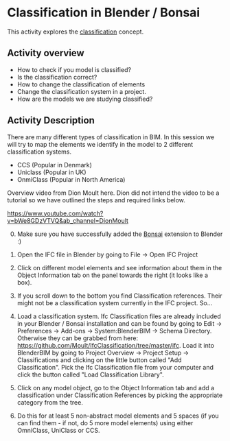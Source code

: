 # Classification in Blender / Bonsai

This activity explores the [classification] concept.

## Activity overview

* How to check if you model is classified?
* Is the classification correct? 
* How to change the classification of elements
* Change the classification system in a project.
* How are the models we are studying classified?


## Activity Description
There are many different types of classification in BIM. In this session we will try to map the elements we identify in the model to 2 different classification systems.

* CCS (Popular in Denmark)
* Uniclass (Popular in UK)
* OnmiClass (Popular in North America)


Overview video from Dion Moult here. Dion did not intend the video to be a tutorial so we have outlined the steps and required links below.

<https://www.youtube.com/watch?v=bWe8GDzVTVQ&ab_channel=DionMoult>

0. Make sure you have successfully added the [Bonsai] extension to Blender :)

1. Open the IFC file in Blender by going to File -> Open IFC Project 

2. Click on different model elements and see information about them in the Object Information tab on the panel towards the right (it looks like a box).

3. If you scroll down to the bottom you find Classification references. Their might not be a classification system currently in the IFC project. So...
4. Load a classification system.
Ifc Classification files are already included in your Blender / Bonsai installation and can be found by going to Edit -> Preferences -> Add-ons -> System:BlenderBIM -> Schema Directory. Otherwise they can be grabbed from here: <https://github.com/Moult/IfcClassification/tree/master/ifc>. Load it into BlenderBIM by going to Project Overview -> Project Setup -> Classifications and clicking on the little button called "Add Classification". Pick the Ifc Classification file from your computer and click the button called "Load Classification Library".

5. Click on any model object, go to the Object Information tab and add a classification under Classification References by picking the appropriate category from the tree.

6. Do this for at least 5 non-abstract model elements and 5 spaces (if you can find them - if not, do 5 more model elements) using either OmniClass, UniClass or CCS.




[Bonsai]: /Concepts/Bonsai

[classification]: /Concepts/Classification
